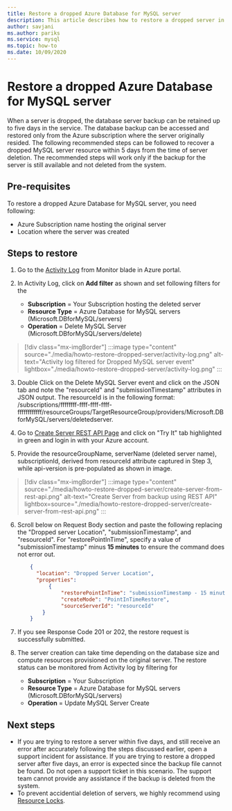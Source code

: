 ```yaml
---
title: Restore a dropped Azure Database for MySQL server
description: This article describes how to restore a dropped server in Azure Database for MySQL using the Azure portal.
author: savjani
ms.author: pariks
ms.service: mysql
ms.topic: how-to
ms.date: 10/09/2020
---
```


# Restore a dropped Azure Database for MySQL server

When a server is dropped, the database server backup can be retained up to five days in the service. The database backup can be accessed and restored only from the Azure subscription where the server originally resided. The following recommended steps can be followed to recover a dropped MySQL server resource within 5 days from the time of server deletion. The recommended steps will work only if the backup for the server is still available and not deleted from the system. 

## Pre-requisites
To restore a dropped Azure Database for MySQL server, you need following:
- Azure Subscription name hosting the original server
- Location where the server was created

## Steps to restore

1. Go to the [Activity Log](https://ms.portal.azure.com/#blade/Microsoft_Azure_ActivityLog/ActivityLogBlade) from Monitor blade in Azure portal. 

2. In Activity Log, click on **Add filter** as shown and set following filters for the 

    - **Subscription** = Your Subscription hosting the deleted server
    - **Resource Type** = Azure Database for MySQL servers (Microsoft.DBforMySQL/servers) 
    - **Operation** = Delete MySQL Server (Microsoft.DBforMySQL/servers/delete)

>[!div class="mx-imgBorder"]
> :::image type="content" source="./media/howto-restore-dropped-server/activity-log.png" alt-text="Activity log filtered for Dropped MySQL server event" lightbox="./media/howto-restore-dropped-server/activity-log.png" :::
    
 3. Double Click on the Delete MySQL Server event and click on the JSON tab and note the "resourceId" and "submissionTimestamp" attributes in JSON output. The resourceId is in the following format: /subscriptions/ffffffff-ffff-ffff-ffff-ffffffffffff/resourceGroups/TargetResourceGroup/providers/Microsoft.DBforMySQL/servers/deletedserver.
 
 4. Go to [Create Server REST API Page](https://docs.microsoft.com/rest/api/mysql/servers/create) and click on "Try It" tab highlighted in green and login in with your Azure account.
 
 5. Provide the resourceGroupName, serverName (deleted server name), subscriptionId, derived from resourceId attribute captured in Step 3, while api-version is pre-populated as shown in image.
 
>[!div class="mx-imgBorder"]
> :::image type="content" source="./media/howto-restore-dropped-server/create-server-from-rest-api.png" alt-text="Create Server from backup using REST API" lightbox=source="./media/howto-restore-dropped-server/create-server-from-rest-api.png" :::
 
 6. Scroll below on Request Body section and paste the following replacing the "Dropped server Location", "submissionTimestamp", and "resourceId". For "restorePointInTime", specify a value of "submissionTimestamp" minus **15 minutes** to ensure the command does not error out.
 
    ```json
        {
          "location": "Dropped Server Location",  
          "properties": 
	          {
    		      "restorePointInTime": "submissionTimestamp - 15 minutes",
    		      "createMode": "PointInTimeRestore",
    		      "sourceServerId": "resourceId"
  	        }
        }
    ```

7. If you see Response Code 201 or 202, the restore request is successfully submitted. 

8. The server creation can take time depending on the database size and compute resources provisioned on the original server. The restore status can be monitored from Activity log by filtering for 
   - **Subscription** = Your Subscription
   - **Resource Type** = Azure Database for MySQL servers (Microsoft.DBforMySQL/servers) 
   - **Operation** =  Update MySQL Server Create

## Next steps
- If you are trying to restore a server within five days, and still receive an error after accurately following the steps discussed earlier, open a support incident for assistance. If you are trying to restore a dropped server after five days, an error is expected since the backup file cannot be found. Do not open a support ticket in this scenario. The support team cannot provide any assistance if the backup is deleted from the system. 
- To prevent accidential deletion of servers, we highly recommend using [Resource Locks](https://techcommunity.microsoft.com/t5/azure-database-for-mysql/preventing-the-disaster-of-accidental-deletion-for-your-mysql/ba-p/825222).
